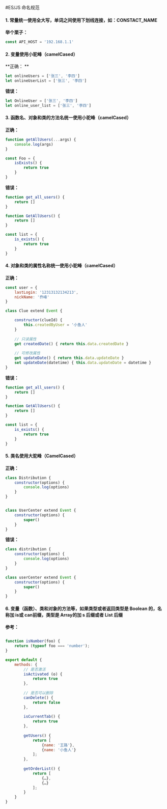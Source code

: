 #ES/JS 命名规范

#### 1. 常量统一使用全大写，单词之间使用下划线连接，如：CONSTACT_NAME

**举个栗子：**

```javascript
const API_HOST = '192.168.1.1'
```

#### 2. 变量使用小驼峰（camelCased）

**正确： **

```javascript
let onlineUsers = ['张三', '李四']
let onlineUserList = ['张三', '李四']
```

**错误：**

```javascript
let OnlineUser = ['张三', '李四']
let online_user_list = ['张三', '李四']
```

#### 3. 函数名、对象和类的方法名统一使用小驼峰（camelCased）

**正确：**

```javascript
function getAllUsers(...args) {
    console.log(args)
}

const Foo = {
    isExists() {
        return true
    }
}
```

**错误：**

```javascript
function get_all_users() {
    return []
}

function GetAllUsers() {
    return []
}

const list = {
    is_exists() {
        return true
    }
}
```

#### 4. 对象和类的属性名称统一使用小驼峰（camelCased）

**正确：**

```javascript
const user = {
    lastLogin: '12313132134213',
    nickName: '乔峰'
}

class Clue extend Event {

    constructor(clueId) {
        this.createdByUser = '小鱼人'
    }
    
    // 只读属性
    get createdDate() { return this.data.createdDate }
    
    // 可修改属性
    get updateDate() { return this.data.updateDate }
    set updateDate(datetime) { this.data.updateDate = datetime }
}
```

**错误：**

```javascript
function get_all_users() {
    return []
}

function GetAllUsers() {
    return []
}

const list = {
    is_exists() {
        return true
    }
}
```



#### 5. 类名使用大驼峰（CamelCased）

**正确：**
```javascript
class Distribution {
    constructor(options) {
        console.log(options)
    }
}


class UserCenter extend Event {
    constructor(options) {
        super()
    }
}
```

**错误：**

```javascript
class distribution {
    constructor(options) {
        console.log(options)
    }
}

class userCenter extend Event {
    constructor(options) {
        super()
    }
}
```

#### 6. 变量（函数）、类和对象的方法等，如果类型或者返回类型是 Boolean 的，名称加 is或 can前缀，类型是 Array的加 s 后缀或者 List 后缀

**参考：**

```javascript

function isNumber(foo) { 
    return (typeof foo === 'number'); 
}

export default {
    methods: {
        // 是否激活
        isActivated (o) { 
            return true 
        },
    
        // 是否可以删除
        canDelete() { 
            return false 
        },
        
        isCurrentTab() { 
            return true 
        },
        
        getUsers() { 
            return [
                {name: '王路'}, 
                {name: '小鱼人'}
            ]; 
        },
        
        getOrderList() { 
            return [
                {…}, 
                {…}
            ]; 
        }
    }
}
```